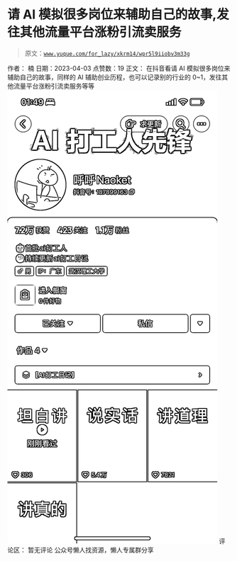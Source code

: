 # 请 AI 模拟很多岗位来辅助自己的故事,发往其他流量平台涨粉引流卖服务

> 原文：[`www.yuque.com/for_lazy/xkrm14/wpr5l9iiobv3m33g`](https://www.yuque.com/for_lazy/xkrm14/wpr5l9iiobv3m33g)

<ne-p id="ufb18c41c" data-lake-id="ufb18c41c">作者： 楠</ne-p> <ne-p id="u7f4b00a7" data-lake-id="u7f4b00a7">日期：2023-04-03</ne-p> <ne-p id="u7f55021c" data-lake-id="u7f55021c">点赞数：19</ne-p> <ne-hole id="ufab636c1" data-lake-id="ufab636c1"><ne-card data-card-name="hr" data-card-type="block" id="s4SyT" data-event-boundary="card"><ne-p id="u3f0f2053" data-lake-id="u3f0f2053">正文：</ne-p> <ne-p id="u6d28f651" data-lake-id="u6d28f651">在抖音看请 AI 模拟很多岗位来辅助自己的故事，同样的 AI 辅助创业历程，也可以记录别的行业的 0~1，发往其他流量平台涨粉引流卖服务等等</ne-p> <ne-p id="u602d35c5" data-lake-id="u602d35c5"><ne-card data-card-name="image" data-card-type="inline" id="Gs7pO" data-event-boundary="card">![](img/5635f79ddf645eda8a3cd0ecfdda0ff6.png)</ne-card></ne-p> <ne-hole id="ud625c313" data-lake-id="ud625c313"><ne-card data-card-name="hr" data-card-type="block" id="RIXs6" data-event-boundary="card"><ne-p id="u2cadb5ac" data-lake-id="u2cadb5ac">评论区：</ne-p> <ne-p id="u012e6d54" data-lake-id="u012e6d54">暂无评论</ne-p> <ne-hole id="ub4aaff9e" data-lake-id="ub4aaff9e"><ne-card data-card-name="hr" data-card-type="block" id="tAERw" data-event-boundary="card"><ne-p id="u335f7ab1" data-lake-id="u335f7ab1">公众号懒人找资源，懒人专属群分享</ne-p></ne-card></ne-hole></ne-card></ne-hole></ne-card></ne-hole>